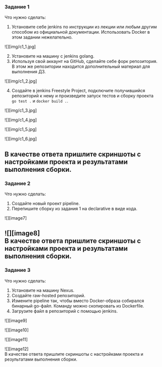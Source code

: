 ### **Задание 1**

Что нужно сделать:

1. Установите себе jenkins по инструкции из лекции или любым другим способом из официальной документации. Использовать Docker в этом задании нежелательно.

![][img/c1_1.jpg]

2. Установите на машину с jenkins golang.  
3. Используя свой аккаунт на GitHub, сделайте себе форк репозитория. В этом же репозитории находится дополнительный материал для выполнения ДЗ.

![][img/c1_2.jpg]

4. Создайте в jenkins Freestyle Project, подключите получившийся репозиторий к нему и произведите запуск тестов и сборку проекта `go test .` и `docker build .`.

![][img/c1_3.jpg]

![][img/c1_4.jpg]

![][img/c1_5.jpg]

![][img/c1_6.jpg]

В качестве ответа пришлите скриншоты с настройками проекта и результатами выполнения сборки.  
---

### **Задание 2**

Что нужно сделать:

1. Создайте новый проект pipeline.  
2. Перепишите сборку из задания 1 на declarative в виде кода.

![][image7]

![][image8]  
В качестве ответа пришлите скриншоты с настройками проекта и результатами выполнения сборки.  
---

### **Задание 3**

Что нужно сделать:

1. Установите на машину Nexus.  
2. Создайте raw-hosted репозиторий.  
3. Измените pipeline так, чтобы вместо Docker-образа собирался бинарный go-файл. Команду можно скопировать из Dockerfile.  
4. Загрузите файл в репозиторий с помощью jenkins.

![][image9]

![][image10]

![][image11]

![][image12]  
В качестве ответа пришлите скриншоты с настройками проекта и результатами выполнения сборки.  
